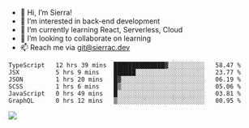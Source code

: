 - 👋 Hi, I’m Sierra!
- 👀 I’m interested in back-end development
- 🌱 I’m currently learning React, Serverless, Cloud
- 💞️ I’m looking to collaborate on learning
- 📫 Reach me via git@sierrac.dev

<!--START_SECTION:waka-->

```text
TypeScript   12 hrs 39 mins  ██████████████▓░░░░░░░░░░   58.47 %
JSX          5 hrs 9 mins    ██████░░░░░░░░░░░░░░░░░░░   23.77 %
JSON         1 hrs 20 mins   █▓░░░░░░░░░░░░░░░░░░░░░░░   06.19 %
SCSS         1 hrs 6 mins    █▒░░░░░░░░░░░░░░░░░░░░░░░   05.06 %
JavaScript   0 hrs 49 mins   █░░░░░░░░░░░░░░░░░░░░░░░░   03.81 %
GraphQL      0 hrs 12 mins   ▒░░░░░░░░░░░░░░░░░░░░░░░░   00.95 %
```

<!--END_SECTION:waka-->


![](https://hit.yhype.me/github/profile?user_id=7351311)
